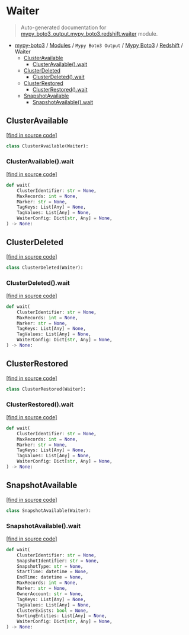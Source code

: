 # Waiter

> Auto-generated documentation for [mypy_boto3_output.mypy_boto3.redshift.waiter](https://github.com/vemel/mypy_boto3/blob/master/mypy_boto3_output/mypy_boto3/redshift/waiter.py) module.

- [mypy-boto3](../../../README.md#mypy_boto3) / [Modules](../../../MODULES.md#mypy-boto3-modules) / `Mypy Boto3 Output` / [Mypy Boto3](../index.md#mypy-boto3) / [Redshift](index.md#redshift) / Waiter
    - [ClusterAvailable](#clusteravailable)
        - [ClusterAvailable().wait](#clusteravailablewait)
    - [ClusterDeleted](#clusterdeleted)
        - [ClusterDeleted().wait](#clusterdeletedwait)
    - [ClusterRestored](#clusterrestored)
        - [ClusterRestored().wait](#clusterrestoredwait)
    - [SnapshotAvailable](#snapshotavailable)
        - [SnapshotAvailable().wait](#snapshotavailablewait)

## ClusterAvailable

[[find in source code]](https://github.com/vemel/mypy_boto3/blob/master/mypy_boto3_output/mypy_boto3/redshift/waiter.py#L11)

```python
class ClusterAvailable(Waiter):
```

### ClusterAvailable().wait

[[find in source code]](https://github.com/vemel/mypy_boto3/blob/master/mypy_boto3_output/mypy_boto3/redshift/waiter.py#L14)

```python
def wait(
    ClusterIdentifier: str = None,
    MaxRecords: int = None,
    Marker: str = None,
    TagKeys: List[Any] = None,
    TagValues: List[Any] = None,
    WaiterConfig: Dict[str, Any] = None,
) -> None:
```

## ClusterDeleted

[[find in source code]](https://github.com/vemel/mypy_boto3/blob/master/mypy_boto3_output/mypy_boto3/redshift/waiter.py#L26)

```python
class ClusterDeleted(Waiter):
```

### ClusterDeleted().wait

[[find in source code]](https://github.com/vemel/mypy_boto3/blob/master/mypy_boto3_output/mypy_boto3/redshift/waiter.py#L29)

```python
def wait(
    ClusterIdentifier: str = None,
    MaxRecords: int = None,
    Marker: str = None,
    TagKeys: List[Any] = None,
    TagValues: List[Any] = None,
    WaiterConfig: Dict[str, Any] = None,
) -> None:
```

## ClusterRestored

[[find in source code]](https://github.com/vemel/mypy_boto3/blob/master/mypy_boto3_output/mypy_boto3/redshift/waiter.py#L41)

```python
class ClusterRestored(Waiter):
```

### ClusterRestored().wait

[[find in source code]](https://github.com/vemel/mypy_boto3/blob/master/mypy_boto3_output/mypy_boto3/redshift/waiter.py#L44)

```python
def wait(
    ClusterIdentifier: str = None,
    MaxRecords: int = None,
    Marker: str = None,
    TagKeys: List[Any] = None,
    TagValues: List[Any] = None,
    WaiterConfig: Dict[str, Any] = None,
) -> None:
```

## SnapshotAvailable

[[find in source code]](https://github.com/vemel/mypy_boto3/blob/master/mypy_boto3_output/mypy_boto3/redshift/waiter.py#L56)

```python
class SnapshotAvailable(Waiter):
```

### SnapshotAvailable().wait

[[find in source code]](https://github.com/vemel/mypy_boto3/blob/master/mypy_boto3_output/mypy_boto3/redshift/waiter.py#L59)

```python
def wait(
    ClusterIdentifier: str = None,
    SnapshotIdentifier: str = None,
    SnapshotType: str = None,
    StartTime: datetime = None,
    EndTime: datetime = None,
    MaxRecords: int = None,
    Marker: str = None,
    OwnerAccount: str = None,
    TagKeys: List[Any] = None,
    TagValues: List[Any] = None,
    ClusterExists: bool = None,
    SortingEntities: List[Any] = None,
    WaiterConfig: Dict[str, Any] = None,
) -> None:
```
